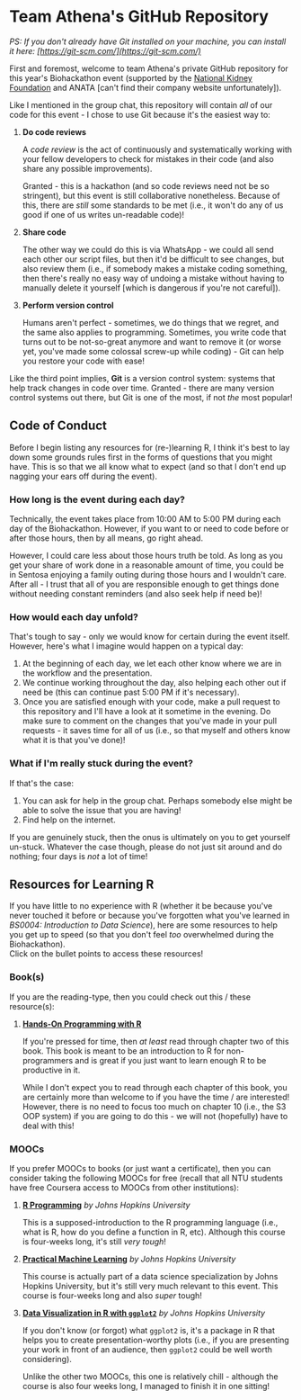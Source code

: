 # Team Athena's GitHub Repository

*PS: If you don't already have Git installed on your machine, you can install it here: [https://git-scm.com/](https://git-scm.com/)*

First and foremost, welcome to team Athena's private GitHub repository for this
year's Biohackathon event (supported by the [National Kidney Foundation](https://nkfs.org/)
and ANATA [can't find their company website unfortunately]).

Like I mentioned in the group chat, this repository will contain *all* of our code
for this event - I chose to use Git because it's the easiest way to:

1.  **Do code reviews**

    A *code review* is the act of continuously and systematically working with
    your fellow developers to check for mistakes in their code (and also share
    any possible improvements).  

    Granted - this is a hackathon (and so code reviews need not be so stringent), but
    this event is still collaborative nonetheless.  Because of this,
    there are *still* some standards to be met (i.e., it won't do any of us good if one of us writes un-readable code)!

1.  **Share code**

    The other way we could do this is via WhatsApp - we could all send each other
    our script files, but then it'd be difficult to see changes, but also review them
    (i.e., if somebody makes a mistake coding something, then there's really no easy way
    of undoing a mistake without having to manually delete it yourself [which is dangerous
    if you're not careful]).

1.  **Perform version control**

    Humans aren't perfect - sometimes, we do things that we regret, and the same
    also applies to programming.  Sometimes, you write code that turns out to be
    not-so-great anymore and want to remove it (or worse yet, you've made some
    colossal screw-up while coding) - Git can help you restore your code with
    ease!

Like the third point implies, **Git** is a version control system: systems that
help track changes in code over time.  Granted - there are many version control
systems out there, but Git is one of the most, if not *the* most popular!

## Code of Conduct

Before I begin listing any resources for (re-)learning R, I think it's best to lay down
some grounds rules first in the forms of questions that you might have.  This is so that we all know what to expect (and so that I don't end up nagging your ears off during the event).

### How long is the event during each day?

Technically, the event takes place from 10:00 AM to 5:00 PM during each day of the Biohackathon.  However, if you want to or need to code before or after those hours, then by all means, go right ahead.  

However, I could care less about those hours truth be told.  As long as you get your share of work done in a reasonable amount of time, you could be in Sentosa enjoying a family outing during those hours and I wouldn't care.  After all - I trust that all of you are responsible enough to get things done without needing constant reminders (and also seek help if need be)!

### How would each day unfold?

That's tough to say - only we would know for certain during the event itself.  However, here's what I imagine would happen on a typical day:

1.  At the beginning of each day, we let each other know where we are in the workflow and the presentation.  
1.  We continue working throughout the day, also helping each other out if need be (this can continue past 5:00 PM if it's necessary).
1.  Once you are satisfied enough with your code, make a pull request to this repository and I'll have a look at it sometime in the evening.  Do make sure to comment on the changes that you've made in your pull requests - it saves time for all of us (i.e., so that myself and others know what it is that you've done)!

### What if I'm really stuck during the event?

If that's the case:

1.  You can ask for help in the group chat.  Perhaps somebody else might be able to solve the issue that you are having!
1.  Find help on the internet.

If you are genuinely stuck, then the onus is ultimately on you to get yourself un-stuck.  Whatever the case though, please do not just sit around and do nothing; four days is *not* a lot of time!

## Resources for Learning R

If you have little to no experience with R (whether it be because you've never touched
it before or because you've forgotten what you've learned in *BS0004: Introduction to Data Science*), here are
some resources to help you get up to speed (so that you don't feel *too* overwhelmed during the Biohackathon).  
Click on the bullet points to access these resources!

### Book(s)

If you are the reading-type, then you could check out this / these resource(s):

1.  [**Hands-On Programming with R**](https://rstudio-education.github.io/hopr/basics.html#arguments)

    If you're pressed for time, then *at least* read through chapter two of this book.  This book is
    meant to be an introduction to R for non-programmers and is great if you just want to learn
    enough R to be productive in it.  

    While I don't expect you to read through each chapter of this book, you are certainly more than
    welcome to if you have the time / are interested!  However, there is no need to focus too much on
    chapter 10 (i.e., the S3 OOP system) if you are going to do this - we will not (hopefully) have to
    deal with this!

### MOOCs

If you prefer MOOCs to books (or just want a certificate), then you can consider taking the
following MOOCs for free (recall that all NTU students have free Coursera access to MOOCs from other institutions):

1.  [**R Programming**](https://www.coursera.org/learn/r-programming?specialization=jhu-data-science) *by Johns Hopkins University*

    This is a supposed-introduction to the R programming language (i.e., what is R, how do you define a function in R, etc).  Although this course is four-weeks long, it's still *very tough*!

1.  [**Practical Machine Learning**](https://www.coursera.org/learn/practical-machine-learning) *by Johns Hopkins University*

    This course is actually part of a data science specialization by Johns Hopkins University, but it's still very much
    relevant to this event.  This course is four-weeks long and also *super* tough!

1.  [**Data Visualization in R with `ggplot2`**](https://www.coursera.org/learn/jhu-data-visualization-r) *by Johns Hopkins University*

    If you don't know (or forgot) what `ggplot2` is, it's a package in R that helps you to create presentation-worthy plots (i.e., if you are presenting your work in front of an audience, then `ggplot2` could be well worth considering).  

    Unlike the other two MOOCs, this one is relatively chill - although the course is also four weeks long, I managed to finish
    it in one sitting!
